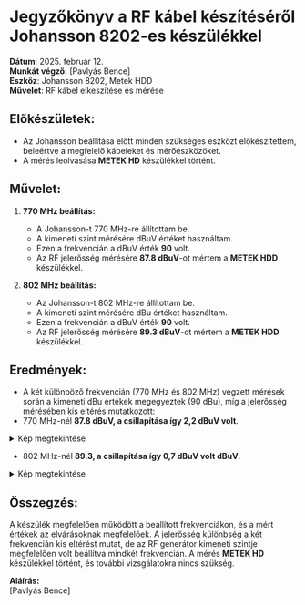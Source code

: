 # Jegyzőkönyv a RF kábel készítéséről Johansson 8202-es készülékkel

**Dátum**: 2025. február 12.  
**Munkát végző:** [Pavlyás Bence]    
**Eszköz**: Johansson 8202, Metek HDD  
**Művelet**: RF kábel elkeszítése és mérése

## Előkészületek:
- Az Johansson beállítása előtt minden szükséges eszközt előkészítettem, beleértve a megfelelő kábeleket és mérőeszközöket.
- A mérés leolvasása **METEK HD** készülékkel történt.

## Művelet:

1. **770 MHz beállítás:**
   - A Johansson-t 770 MHz-re állítottam be.
   - A kimeneti szint mérésére dBuV értéket használtam.
   - Ezen a frekvencián a dBuV érték **90** volt.
   - Az RF jelerősség mérésére **87.8 dBuV**-ot mértem a **METEK HDD** készülékkel.
   
2. **802 MHz beállítás:**
   - Az Johansson-t 802 MHz-re állítottam be.
   - A kimeneti szint mérésére dBu értéket használtam.
   - Ezen a frekvencián a dBuV érték **90** volt.
   - Az RF jelerősség mérésére **89.3 dBuV**-ot mértem a **METEK HDD** készülékkel.

## Eredmények:
- A két különböző frekvencián (770 MHz és 802 MHz) végzett mérések során a kimeneti dBu értékek megegyeztek (90 dBu), míg a jelerősség mérésében kis eltérés mutatkozott:
 - 770 MHz-nél **87.8 dBuV, a csillapítása így 2,2 dBuV volt**.
<details>
  <summary>Kép megtekintése</summary>

  ![770Hz](https://raw.githubusercontent.com/PavlyasB/Meresijegyzokonyvek/refs/heads/main/Kabel%20merese/kepek/IMG_8628.jpg)    

</details> 

 - 802 MHz-nél **89.3, a csillapítása így 0,7 dBuV volt dBuV**.
<details>
    <summary>Kép megtekintése</summary>
  ![802Hz](https://raw.githubusercontent.com/PavlyasB/Meresijegyzokonyvek/refs/heads/main/Kabel%20merese/kepek/its_snapshot_0001.bmp)   

</details>  

## Összegzés:
A készülék megfelelően működött a beállított frekvenciákon, és a mért értékek az elvárásoknak megfelelőek. A jelerősség különbség a két frekvencián kis eltérést mutat, de az RF generátor kimeneti szintje megfelelően volt beállítva mindkét frekvencián. A mérés **METEK HD** készülékkel történt, és további vizsgálatokra nincs szükség.

**Aláírás:**  
[Pavlyás Bence]  


